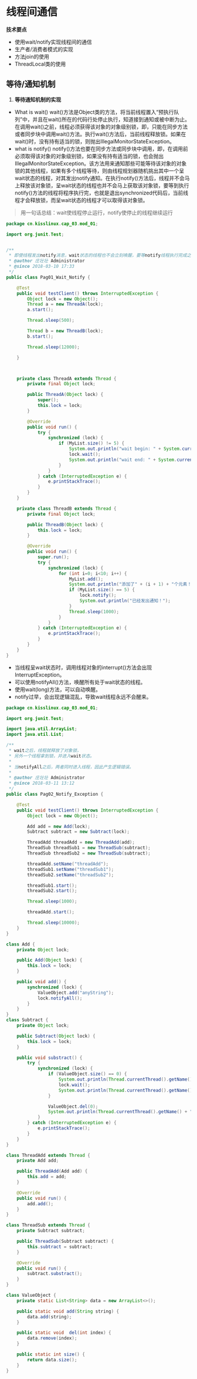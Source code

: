 # 线程间通信

**技术要点**
- 使用wait/notify实现线程间的通信
- 生产者/消费者模式的实现
- 方法join的使用
- ThreadLocal类的使用

## 等待/通知机制

1. **等待通知机制的实现**
- What is wait()
wait()方法是Object类的方法，将当前线程置入“预执行队列”中，并且在wait()所在的代码行处停止执行，知道接到通知或被中断为止。在调用wait()之前，线程必须获得该对象的对象级别锁，即，只能在同步方法或者同步块中调用wait()方法。执行wait()方法后，当前线程释放锁。如果在wait()时，没有持有适当的锁，则抛出IllegalMonitorStateException。
- what is notify()
notify()方法也要在同步方法或同步块中调用，即，在调用前必须取得该对象的对象级别锁，如果没有持有适当的锁，也会抛出IllegalMonitorStateException。该方法用来通知那些可能等待该对象的对象锁的其他线程，如果有多个线程等待，则由线程规划器随机挑出其中一个呈wait状态的线程，对其发出notify通知。在执行notify()方法后，线程并不会马上释放该对象锁，呈wait状态的线程也并不会马上获取该对象锁，要等到执行notify()方法的线程将程序执行完，也就是退出synchronized代码后，当前线程才会释放锁，而呈wait状态的线程才可以取得该对象锁。
> 用一句话总结：wait使线程停止运行，notify使停止的线程继续运行
```java
package cn.kisslinux.cap_03.mod_01;

import org.junit.Test;


/**
 * 即使线程发出notify消息，wait状态的线程也不会立刻唤醒，要等notify线程执行完成之后，wait状态的线程才会被唤醒
 * @author 庄壮壮 Administrator
 * @since 2018-03-10 17:33
 */
public class Pag01_Wait_Notify {

    @Test
    public void testClient() throws InterruptedException {
        Object lock = new Object();
        Thread a = new ThreadA(lock);
        a.start();

        Thread.sleep(500);

        Thread b = new ThreadB(lock);
        b.start();

        Thread.sleep(12000);

    }



    private class ThreadA extends Thread {
        private final Object lock;

        public ThreadA(Object lock) {
            super();
            this.lock = lock;
        }

        @Override
        public void run() {
            try {
                synchronized (lock) {
                    if (MyList.size() != 5) {
                        System.out.println("wait begin: " + System.currentTimeMillis());
                        lock.wait();
                        System.out.println("wait end: " + System.currentTimeMillis());
                    }
                }
            } catch (InterruptedException e) {
                e.printStackTrace();
            }
        }
    }

    private class ThreadB extends Thread {
        private final Object lock;

        public ThreadB(Object lock) {
            this.lock = lock;
        }

        @Override
        public void run() {
            super.run();
            try {
                synchronized (lock) {
                    for (int i=0; i<10; i++) {
                        MyList.add();
                        System.out.println("添加了" + (i + 1) + "个元素！");
                        if (MyList.size() == 5) {
                            lock.notify();
                            System.out.println("已经发出通知！");
                        }
                        Thread.sleep(1000);
                    }
                }
            } catch (InterruptedException e) {
                e.printStackTrace();
            }
        }
    }
}
```
- 当线程呈wait状态时，调用线程对象的interrupt()方法会出现InterruptException。
- 可以使用notifyAll()方法，唤醒所有处于wait状态的线程。
- 使用wait(long)方法，可以自动唤醒。
- notify过早，会出现逻辑混乱，导致wait线程永远不会醒来。
```java
package cn.kisslinux.cap_03.mod_01;

import org.junit.Test;

import java.util.ArrayList;
import java.util.List;

/**
 * wait之后，线程就释放了对象锁，
 * 另外一个线程拿到锁，并进入wait状态。
 * 
 * 当notifyAll之后，两者同时进入线程，因此产生逻辑错误。
 * 
 * @author 庄壮壮 Administrator
 * @since 2018-03-11 13:12
 */
public class Pag02_Notify_Exception {

    @Test
    public void testClient() throws InterruptedException {
        Object lock = new Object();

        Add add = new Add(lock);
        Subtract subtract = new Subtract(lock);

        ThreadAdd threadAdd = new ThreadAdd(add);
        ThreadSub threadSub1 = new ThreadSub(subtract);
        ThreadSub threadSub2 = new ThreadSub(subtract);

        threadAdd.setName("threadAdd");
        threadSub1.setName("threadSub1");
        threadSub2.setName("threadSub2");

        threadSub1.start();
        threadSub2.start();

        Thread.sleep(1000);

        threadAdd.start();

        Thread.sleep(10000);
    }
}

class Add {
    private Object lock;

    public Add(Object lock) {
        this.lock = lock;
    }

    public void add() {
        synchronized (lock) {
            ValueObject.add("anyString");
            lock.notifyAll();
        }
    }
}
class Subtract {
    private Object lock;

    public Subtract(Object lock) {
        this.lock = lock;
    }

    public void substract() {
        try {
            synchronized (lock) {
                if (ValueObject.size() == 0) {
                    System.out.println(Thread.currentThread().getName() + " wait begin: " + System.currentTimeMillis());
                    lock.wait();
                    System.out.println(Thread.currentThread().getName() + " wait end: " + System.currentTimeMillis());
                }

                ValueObject.del(0);
                System.out.println(Thread.currentThread().getName() + " list size: " + ValueObject.size());
            }
        } catch (InterruptedException e) {
            e.printStackTrace();
        }
    }
}

class ThreadAdd extends Thread {
    private Add add;

    public ThreadAdd(Add add) {
        this.add = add;
    }

    @Override
    public void run() {
        add.add();
    }
}

class ThreadSub extends Thread {
    private Subtract subtract;

    public ThreadSub(Subtract subtract) {
        this.subtract = subtract;
    }

    @Override
    public void run() {
        subtract.substract();
    }
}

class ValueObject {
    private static List<String> data = new ArrayList<>();

    public static void add(String string) {
        data.add(string);
    }

    public static void  del(int index) {
        data.remove(index);
    }

    public static int size() {
        return data.size();
    }
}
```